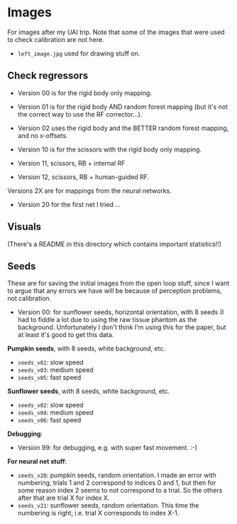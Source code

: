 # Images

For images after my UAI trip. Note that some of the images that were used to check calibration are not here.

- `left_image.jpg` used for drawing stuff on.

## Check regressors

- Version 00 is for the rigid body only mapping.
- Version 01 is for the rigid body AND random forest mapping (but it's not the correct way to use the RF corrector...).
- Version 02 uses the rigid body and the BETTER random forest mapping, and no x-offsets.

- Version 10 is for the scissors with the rigid body only mapping.
- Version 11, scissors, RB + internal RF
- Version 12, scissors, RB + human-guided RF.

Versions 2X are for mappings from the neural networks.

- Version 20 for the first net I tried ...

## Visuals

(There's a README in this directory which contains important statistics!!)

## Seeds

These are for saving the initial images from the open loop stuff, since I want to argue that any errors we have will be because of perception problems, not calibration.

- Version 00: for sunflower seeds, horizontal orientation, with 8 seeds (I had to fiddle a lot due to using the raw tissue phantom as the background. Unfortunately I don't think I'm using this for the paper, but at least it's good to get this data.

**Pumpkin seeds**, with 8 seeds, white background, etc.

- `seeds_v01`: slow speed
- `seeds_v03`: medium speed
- `seeds_v05`: fast speed

**Sunflower seeds**, with 8 seeds, white background, etc.

- `seeds_v02`: slow speed
- `seeds_v04`: medium speed
- `seeds_v06`: fast speed

**Debugging**:

- Version 99: for debugging, e.g. with super fast movement. :-)


**For neural net stuff**:

- `seeds_v20`: pumpkin seeds, random orientation. I made an error with numbering, trials 1 and 2 correspond to indices 0 and 1, but then for some reason index 2 seems to not correspond to a trial. So the others after that are trial X for index X.
- `seeds_v21`: sunflower seeds, random orientation. This time the numbering is right, i.e. trial X corresponds to index X-1.
